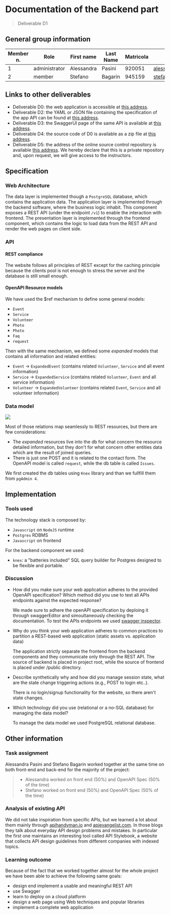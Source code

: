# Documentation of the Backend part

> Deliverable D1


## General group information


| Member n. | Role | First name | Last Name | Matricola | Email address |
|-----------|---------------|------------|-----------|-----------|-----------------|
| 1 | administrator | Alessandra | Pasini | 920051 | alessandra.pasini@mail.polimi.it |
| 2 | member | Stefano | Bagarin | 945159 | stefano.bagarin@mail.polimi.it |


## Links to other deliverables
- Deliverable D0: the web application is accessible at [this address](https://wild-care.herokuapp.com).
- Deliverable D2: the YAML or JSON file containing the specification
of the app API can be found at [this address](https://wild-care.herokuapp.com/backend/spec.yaml).
- Deliverable D3: the SwaggerUI page of the same API is available at
[this address](https:///wild-care.herokuapp.com/backend/swaggerui.html).
- Deliverable D4: the source code of D0 is available as a zip file at
[this address](https://wild-care.herokuapp.com/backend/app.zip).
- Deliverable D5: the address of the online source control repository
is available [this address](https://github.com/alepas/hypermidia-project). We hereby
declare that this is a private repository and, upon request, we will
give access to the instructors.

## Specification

### Web Architecture
The data layer is implemented though a `PostgreSQL` database, which contains the application data.
The application layer is implemented through the backend software, where the business logic inhabit. This component exposes a REST API (under the endpoint `/v1`) to enable the interaction with frontend.
The presentation layer is implemented through the frontend component, which contains the logic to load data from the REST API and render the web pages on client side.

### API

#### REST compliance
The website follows all principles of REST except for the caching principle because the clients pool is not enough to stress the server and the database is still small enough.

#### OpenAPI Resource models
We have used the $ref mechanism to define some general models:

* `Event`
* `Service`
* `Volunteer`
* `Photo`
* `Photo`
* `Faq`
* `request`


Then with the same mechanism, we defined some _expanded_ models that contains all information and related entities:

* `Event` → `ExpandedEvent` (contains related `Volunteer`, `Service` and all event information)
* `Service` → `ExpandedService` (contains related `Volunteer`, `Event` and all service information)
* `Volunteer` → `ExpandedVolunteer` (contains related `Event`, `Service` and all volunteer information)

### Data model
![](./assets/ER_diagram.png)

Most of those relations map seamlessly to REST resources, but there are few considerations:

* The _expanded_ resources live into the db for what concern the resource detailed information, but they don't for what concern other entities data which are the result of joined queries.
* There is just one POST and it is related to the contact form. The OpenAPI model is called `request`, while the db table is called `Issues`.

We first created the db tables using `Knex` library and than we fullfill them from `pgAdmin 4`.

## Implementation
### Tools used
The technology stack is composed by:

* `Javascript` on `NodeJS` runtime
* `Postgres` RDBMS
* `Javascript` on frontend

For the backend component we used:

* `knex`: a "batteries included" SQL query builder for Postgres designed to be flexible and portable.

### Discussion

- How did you make sure your web application adheres to the provided
OpenAPI specification? Which method did you use to test all APIs
endpoints against the expected response?

	We made sure to adhere the openAPI specification by deploing it through swaggerEditor and simoultaneously checking the documentation. To test the APIs endpoints we used [swagger inspector](https://swagger.io/tools/swagger-inspector).

- Why do you think your web application adheres to common practices to
partition a REST-based web application (static assets vs.
application data)

	The application strictly separate the frontend from the backend components and they communicate only through the REST API. The source of backend is placed in project root, while the source of frontend is placed under /public directory.

- Describe synthetically why and how did you manage session state,
what are the state change triggering actions (e.g., POST to login
etc..).

	There is no login/signup functionality for the website, so there aren't state changes.

- Which technology did you use (relational or a no-SQL database) for
managing the data model?

	To manage the data model we used PostgreSQL relational database.


## Other information

### Task assignment
Alessandra Pasini and Stefano Bagarin worked together at the same time on both front-end and back-end for the majority of the project:
> - Alessandra worked on front end (50%) and OpenAPI Spec (50% of the time)
> - Stefano worked on front end (50%) and OpenAPI Spec (50% of the time)


### Analysis of existing API
We did not take inspiration from specific APIs, but we learned a lot about them mainly through [apihandyman.io](https://apihandyman.io) and [apievangelist.com](https://apievangelist.com). In those blogs they talk about everyday API design problems and mistakes. In particular the first one maintains an interesting tool called API Stylebook, a website that collects API design guidelines from different companies with indexed topics.
  
### Learning outcome
Because of the fact that we worked together almost for the whole project we have been able to achieve the following same goals:
* design end implement a usable and meaningful REST API
* use Swagger 
* learn to deploy on a cloud platform
* design a web page using Web techniques and popular libraries
* implement a complete web application



